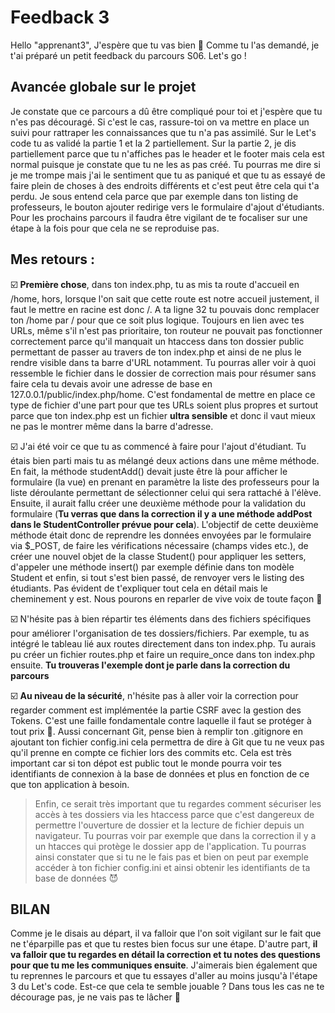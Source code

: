 # Feedback 3

Hello "apprenant3",
J'espère que tu vas bien 🙂
Comme tu l'as demandé, je t'ai préparé un petit feedback du parcours S06.
Let's go !

## Avancée globale sur le projet

Je constate que ce parcours a dû être compliqué pour toi et j'espère que tu n'es pas découragé.
Si c'est le cas, rassure-toi on va mettre en place un suivi pour rattraper les connaissances que tu n'a pas assimilé.
Sur le Let's code tu as validé la partie 1 et la 2 partiellement.
Sur la partie 2, je dis partiellement parce que tu n'affiches pas le header et le footer mais cela est normal puisque je constate que tu ne les as pas créé.
Tu pourras me dire si je me trompe mais j'ai le sentiment que tu as paniqué et que tu as essayé de faire plein de choses à des endroits différents et c'est peut être cela qui t'a perdu. Je sous entend cela parce que par exemple dans ton listing de professeurs, le bouton ajouter redirige vers le formulaire d'ajout d'étudiants.  Pour les prochains parcours il faudra être vigilant de te focaliser sur une étape à la fois pour que cela ne se reproduise pas.

## Mes retours :

☑️ **Première chose**, dans ton index.php, tu as mis ta route d'accueil en /home, hors, lorsque l'on sait que cette route est notre accueil justement, il faut le mettre en racine est donc /. A ta ligne 32 tu pouvais donc remplacer ton /home par / pour que ce soit plus logique.
Toujours en lien avec tes URLs, même s'il n'est pas prioritaire, ton routeur ne pouvait pas fonctionner correctement parce qu'il manquait un htaccess dans ton dossier public permettant de passer au travers de ton index.php et ainsi de ne plus le rendre visible dans ta barre d'URL notamment. Tu pourras aller voir à quoi ressemble le fichier dans le dossier de correction mais pour résumer sans faire cela tu devais avoir une adresse de base en 127.0.0.1/public/index.php/home. C'est fondamental de mettre en place ce type de fichier d'une part pour que tes URLs soient plus propres et surtout parce que ton index.php est un fichier **ultra sensible** et donc il vaut mieux ne pas le montrer même dans la barre d'adresse.

☑️ J'ai été voir ce que tu as commencé à faire pour l'ajout d'étudiant. Tu étais bien parti mais tu as mélangé deux actions dans une même méthode. En fait, la méthode studentAdd() devait juste être là pour afficher le formulaire (la vue) en prenant en paramètre la liste des professeurs pour la liste déroulante permettant de sélectionner celui qui sera rattaché à l'élève. Ensuite, il aurait fallu créer une deuxième méthode pour la validation du formulaire (**Tu verras que dans la correction il y a une méthode addPost dans le StudentController prévue pour cela**). L'objectif de cette deuxième méthode était donc de reprendre les données envoyées par le formulaire via $_POST, de faire les vérifications nécessaire (champs vides etc.), de créer une nouvel objet de la classe Student() pour appliquer les setters, d'appeler une méthode insert() par exemple définie dans ton modèle Student et enfin, si tout s'est bien passé, de renvoyer vers le listing des étudiants. Pas évident de t'expliquer tout cela en détail mais le cheminement y est. Nous pourons en reparler de vive voix de toute façon 🙂

☑️ N'hésite pas à bien répartir tes éléments dans des fichiers spécifiques pour améliorer
l'organisation de tes dossiers/fichiers. Par exemple, tu as intégré le tableau lié aux routes directement dans ton index.php. Tu aurais pu créer un fichier routes.php et faire un require_once dans ton index.php ensuite. **Tu trouveras l'exemple dont je parle dans la correction du parcours**


☑️ **Au niveau de la sécurité**, n'hésite pas à aller voir la correction pour regarder comment est implémentée la partie CSRF avec la gestion des Tokens. C'est une faille fondamentale contre laquelle il faut se protéger à tout prix 🙂. Aussi concernant Git, pense bien à remplir ton .gitignore en ajoutant ton fichier config.ini cela permettra de dire à Git que tu ne veux pas qu'il prenne en compte ce fichier lors des commits etc. Cela est très important car si ton dépot est public tout le monde pourra voir tes identifiants de connexion à la base de données et plus en fonction de ce que ton application à besoin.
> Enfin, ce serait très important que tu regardes comment sécuriser les accès à tes dossiers via les htaccess parce que c'est dangereux de permettre l'ouverture de dossier et la lecture de fichier depuis un navigateur. Tu pourras voir par exemple que dans la correction il y a un htacces qui protège le dossier app de l'application. Tu pourras ainsi constater que si tu ne le fais pas et bien on peut par exemple accéder à ton fichier config.ini et ainsi obtenir les identifiants de ta base de données 😈

## BILAN
Comme je le disais au départ, il va falloir que l'on soit vigilant sur le fait que ne t'éparpille pas et que tu restes bien focus sur une étape. D'autre part, **il va falloir que tu regardes en détail la correction et tu notes des questions pour que tu me les communiques ensuite**. J'aimerais bien également que tu reprennes le parcours et que tu essayes d'aller au moins jusqu'à l'étape 3 du Let's code. Est-ce que cela te semble jouable ?
Dans tous les cas ne te décourage pas, je ne vais pas te lâcher 👊